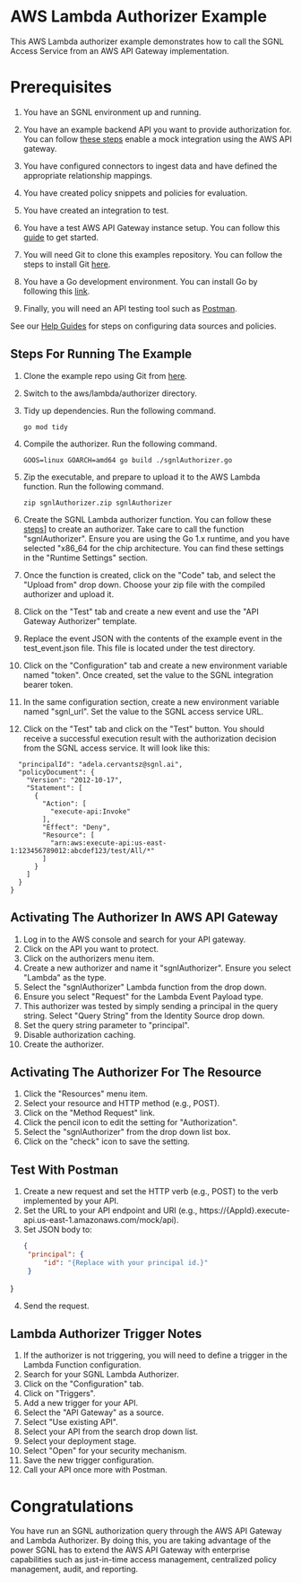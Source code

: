 # AWS Lambda Authorizer Example
This AWS Lambda authorizer example demonstrates how to call the SGNL Access Service from an AWS API Gateway implementation.

# Prerequisites
1. You have an SGNL environment up and running.
   
2. You have an example backend API you want to provide authorization for. You can follow [these steps](https://docs.aws.amazon.com/apigateway/latest/developerguide/how-to-mock-integration-console.html) enable a mock integration using the AWS API gateway.
 
3. You have configured connectors to ingest data and have defined the appropriate relationship mappings.
 
4. You have created policy snippets and policies for evaluation.
 
5. You have created an integration to test.
 
6. You have a test AWS API Gateway instance setup. You can follow this [guide](https://docs.aws.amazon.com/apigateway/latest/developerguide/getting-started.html) to get started.
 
7. You will need Git to clone this examples repository. You can follow the steps to install Git [here](https://github.com/git-guides/install-git).

8. You have a Go development environment. You can install Go by following this [link](https://go.dev/doc/install).

9. Finally, you will need an API testing tool such as [Postman](https://www.postman.com/). 


See our [Help Guides](https://help.sgnl.ai) for steps on configuring data sources and policies.


## Steps For Running The Example


1. Clone the example repo using Git from [here](https://github.com/SGNL-ai/examples.git).


2. Switch to the aws/lambda/authorizer directory.


3. Tidy up dependencies. Run the following command.
   
   ```go mod tidy``` 

4. Compile the authorizer. Run the following command.
   
   ```GOOS=linux GOARCH=amd64 go build ./sgnlAuthorizer.go```

5. Zip the executable, and prepare to upload it to the AWS Lambda function. Run the following command.
   
   ```zip sgnlAuthorizer.zip sgnlAuthorizer```

6. Create the SGNL Lambda authorizer function. You can follow these [steps](https://docs.aws.amazon.com/apigateway/latest/developerguide/apigateway-use-lambda-authorizer.html#api-gateway-lambda-authorizer-lambda-function-create)] to create an authorizer. Take care to call the function "sgnlAuthorizer". Ensure you are using the Go 1.x runtime, and you have selected "x86_64 for the chip architecture. You can find these settings in the "Runtime Settings" section.

7. Once the function is created, click on the "Code" tab, and select the "Upload from" drop down. Choose your zip file with the compiled authorizer and upload it.

8. Click on the "Test" tab and create a new event and use the "API Gateway Authorizer" template.

9. Replace the event JSON with the contents of the example event in the test_event.json file. This file is located under the test directory.

10. Click on the "Configuration" tab and create a new environment variable named "token". Once created, set the value to the SGNL integration bearer token.

11. In the same configuration section, create a new environment variable named "sgnl_url". Set the value to the SGNL access service URL.

12. Click on the "Test" tab and click on the "Test" button. You should receive a successful execution result with the authorization decision from the SGNL access service. It will look like this:

```json{
  "principalId": "adela.cervantsz@sgnl.ai",
  "policyDocument": {
    "Version": "2012-10-17",
    "Statement": [
      {
        "Action": [
          "execute-api:Invoke"
        ],
        "Effect": "Deny",
        "Resource": [
          "arn:aws:execute-api:us-east-1:123456789012:abcdef123/test/All/*"
        ]
      }
    ]
  }
}
```

## Activating The Authorizer In AWS API Gateway

1. Log in to the AWS console and search for your API gateway.
2. Click on the API you want to protect.
3. Click on the authorizers menu item.
4. Create a new authorizer and name it "sgnlAuthorizer". Ensure you select "Lambda" as the type.
5. Select the "sgnlAuthorizer" Lambda function from the drop down.
6. Ensure you select "Request" for the Lambda Event Payload type.
7. This authorizer was tested by simply sending a principal in the query string. Select "Query String" from the Identity Source drop down.
8. Set the query string parameter to "principal".
9. Disable authorization caching.
10. Create the authorizer.

## Activating The Authorizer For The Resource
1. Click the "Resources" menu item.
2. Select your resource and HTTP method (e.g., POST).
3. Click on the "Method Request" link.
4. Click the pencil icon to edit the setting for "Authorization".
5. Select the "sgnlAuthorizer" from the drop down list box.
6. Click on the "check" icon to save the setting.

## Test With Postman
1. Create a new request and set the HTTP verb (e.g., POST) to the verb implemented by your API.
2. Set the URL to your API endpoint and URI (e.g., https://{AppId}.execute-api.us-east-1.amazonaws.com/mock/api).
3. Set JSON body to:
   ```json
   {
    "principal": {
        "id": "{Replace with your principal id.}"
    }
  }
  
4. Send the request.

## Lambda Authorizer Trigger Notes
1. If the authorizer is not triggering, you will need to define a trigger in the Lambda Function configuration.
2. Search for your SGNL Lambda Authorizer.
3. Click on the "Configuration" tab.
4. Click on "Triggers".
5. Add a new trigger for your API. 
6. Select the "API Gateway" as a source.
7. Select "Use existing API".
8. Select your API from the search drop down list.
9. Select your deployment stage.
10. Select "Open" for your security mechanism.
11. Save the new trigger configuration.
12. Call your API once more with Postman.

# Congratulations
You have run an SGNL authorization query through the AWS API Gateway and Lambda Authorizer. By doing this, you are taking advantage of the power SGNL has to extend the AWS API Gateway with enterprise capabilities such as just-in-time access management, centralized policy management, audit, and reporting.



